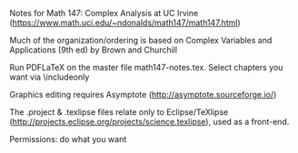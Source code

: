 Notes for Math 147: Complex Analysis at UC Irvine (https://www.math.uci.edu/~ndonalds/math147/math147.html)

Much of the organization/ordering is based on Complex Variables and Applications (9th ed) by Brown and Churchill

Run PDFLaTeX on the master file math147-notes.tex. Select chapters you want via \includeonly

Graphics editing requires Asymptote (http://asymptote.sourceforge.io/)

The .project & .texlipse files relate only to Eclipse/TeXlipse (http://projects.eclipse.org/projects/science.texlipse), used as a front-end.

Permissions: do what you want